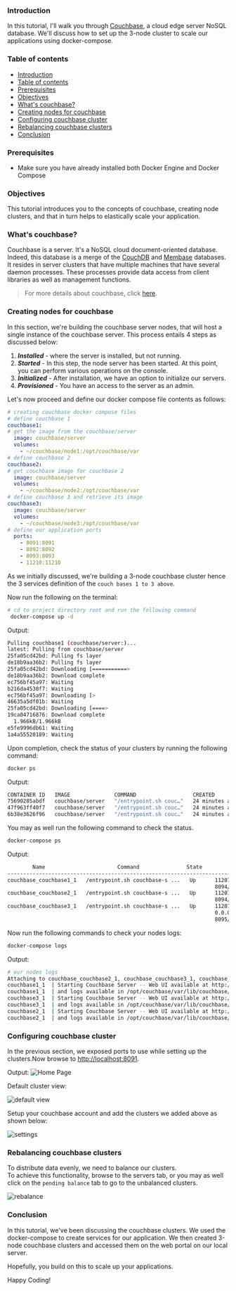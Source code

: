 ### Introduction

In this tutorial, I'll walk you through [Couchbase](https://www.couchbase.com), a cloud edge server NoSQL database. We'll discuss how to set up the 3-node cluster to scale our applications using docker-compose.

### Table of contents

- [Introduction](#introduction)
- [Table of contents](#table-of-contents)
- [Prerequisites](#prerequisites)
- [Objectives](#objectives)
- [What's couchbase?](#whats-couchbase)
- [Creating nodes for couchbase](#creating-nodes-for-couchbase)
- [Configuring couchbase cluster](#configuring-couchbase-cluster)
- [Rebalancing couchbase clusters](#rebalancing-couchbase-clusters)
- [Conclusion](#conclusion)

### Prerequisites

- Make sure you have already installed both Docker Engine and Docker Compose

### Objectives

This tutorial introduces you to the concepts of couchbase, creating node clusters, and that in turn helps to elastically scale your application.

### What's couchbase?

Couchbase is a server. It's a NoSQL cloud document-oriented database.
Indeed, this database is a merge of the [CouchDB](https://couchdb.apache.org) and [Membase](https://blog.couchbase.com/what-exactly-membase/) databases.  
It resides in server clusters that have multiple machines that have several daemon processes. These processes provide data access from client libraries as well as management functions.

> For more details about couchbase, click [here](https://dzone.com/articles/couchbase-architecture-deep).  

### Creating nodes for couchbase

In this section, we're building the couchbase server nodes, that will host a single instance of the couchbase server. This process entails 4 steps as discussed below:  

1. ***Installed*** - where the server is installed, but not running.
2. ***Started*** - In this step, the node server has been started. At this point, you can perform various operations on the console.
3. ***Initialized*** - After installation, we have an option to initialize our servers.
4. ***Provisioned*** - You have an access to the server as an admin.

Let's now proceed and define our docker compose file contents as follows:  

```yaml
# creating couchbase docker compose files
# define couchbase 1
couchbase1:
# get the image from the couchbase/server
  image: couchbase/server
  volumes:
    - ~/couchbase/node1:/opt/couchbase/var
# define couchbase 2
couchbase2:
# get couchbase image for couchbase 2
  image: couchbase/server
  volumes:
    - ~/couchbase/node2:/opt/couchbase/var
# define couchbase 3 and retrieve its image
couchbase3:
  image: couchbase/server
  volumes:
    - ~/couchbase/node3:/opt/couchbase/var
# define our application ports
  ports:
    - 8091:8091
    - 8092:8092 
    - 8093:8093 
    - 11210:11210
```

As we initially discussed, we're building a 3-node couchbase cluster hence the 3 services definition of the `couch bases 1 to 3 above`.

Now run the following on the terminal:  

```bash
# cd to project directory root and run the following command
 docker-compose up -d
```

Output:

```bash
Pulling couchbase1 (couchbase/server:)...
latest: Pulling from couchbase/server
25fa05cd42bd: Pulling fs layer
de18b9aa36b2: Pulling fs layer
25fa05cd42bd: Downloading [===========>                                       ]  6.368MB/26.7MB
de18b9aa36b2: Download complete
ec756bf45a97: Waiting
b216da4530f7: Waiting
ec756bf45a97: Downloading [>                                                  ]  4.294MB/467.3MB
46635a5df01b: Waiting
25fa05cd42bd: Downloading [====>                                              ]de18b9aa36b2: Downloading [==================>                                ]  2.123MB/5.647MBnload complete
19ca04716876: Download complete
  1.966kB/1.966kB
e5fe9996db61: Waiting
1a4a55520189: Waiting

```

Upon completion, check the status of your clusters by running the following command:  

```bash
docker ps
```

Output:

```bash
CONTAINER ID   IMAGE              COMMAND                  CREATED             STATUS          PORTS                                                                                                                                                                NAMES
75690285abdf   couchbase/server   "/entrypoint.sh couc…"   24 minutes ago      Up 24 minutes   8091-8096/tcp, 11207/tcp, 11210-11211/tcp, 18091-18096/tcp                                                                                                           couchbase_couchbase2_1
47f963ff40f7   couchbase/server   "/entrypoint.sh couc…"   24 minutes ago      Up 24 minutes   8094-8096/tcp, 0.0.0.0:8091-8093->8091-8093/tcp, :::8091-8093->8091-8093/tcp, 11207/tcp, 11211/tcp, 0.0.0.0:11210->11210/tcp, :::11210->11210/tcp, 18091-18096/tcp   couchbase_couchbase3_1
6b38e3626f96   couchbase/server   "/entrypoint.sh couc…"   24 minutes ago      Up 24 minutes   8091-8096/tcp, 11207/tcp, 11210-11211/tcp, 18091-18096/tcp                                                                                                           couchbase_couchbase1_1

```

You may as well run the following command to check the status.  

```bash
docker-compose ps
```

Output:

```bash
        Name                       Command               State                                                                     Ports                                                                  
-----------------------------------------------------------------------------------------------------------------------------------------------------------------------------------------------------------
couchbase_couchbase1_1   /entrypoint.sh couchbase-s ...   Up      11207/tcp, 11210/tcp, 11211/tcp, 18091/tcp, 18092/tcp, 18093/tcp, 18094/tcp, 18095/tcp, 18096/tcp, 8091/tcp, 8092/tcp, 8093/tcp,         
                                                                  8094/tcp, 8095/tcp, 8096/tcp                                                                                                             
couchbase_couchbase2_1   /entrypoint.sh couchbase-s ...   Up      11207/tcp, 11210/tcp, 11211/tcp, 18091/tcp, 18092/tcp, 18093/tcp, 18094/tcp, 18095/tcp, 18096/tcp, 8091/tcp, 8092/tcp, 8093/tcp,         
                                                                  8094/tcp, 8095/tcp, 8096/tcp                                                                                                             
couchbase_couchbase3_1   /entrypoint.sh couchbase-s ...   Up      11207/tcp, 0.0.0.0:11210->11210/tcp,:::11210->11210/tcp, 11211/tcp, 18091/tcp, 18092/tcp, 18093/tcp, 18094/tcp, 18095/tcp, 18096/tcp,    
                                                                  0.0.0.0:8091->8091/tcp,:::8091->8091/tcp, 0.0.0.0:8092->8092/tcp,:::8092->8092/tcp, 0.0.0.0:8093->8093/tcp,:::8093->8093/tcp, 8094/tcp,  
                                                                  8095/tcp, 8096/tcp  
```

Now run the following commands to check your nodes logs:

```bash
docker-compose logs

```

Output:

```bash
# our nodes logs
Attaching to couchbase_couchbase2_1, couchbase_couchbase3_1, couchbase_couchbase1_1
couchbase1_1  | Starting Couchbase Server -- Web UI available at http://<ip>:8091
couchbase1_1  | and logs available in /opt/couchbase/var/lib/couchbase/logs
couchbase3_1  | Starting Couchbase Server -- Web UI available at http://<ip>:8091
couchbase3_1  | and logs available in /opt/couchbase/var/lib/couchbase/logs
couchbase2_1  | Starting Couchbase Server -- Web UI available at http://<ip>:8091
couchbase2_1  | and logs available in /opt/couchbase/var/lib/couchbase/logs

```

### Configuring couchbase cluster

In the previous section, we exposed ports to use while setting up the clusters.Now browse to [http://localhost:8091](http://localhost:8091).

Output:
![Home Page](/engineering-education/couchbase-cluster-docker/home.png)

Default cluster view:

![default view](/engineering-education/couchbase-cluster-docker/default.png)

Setup your couchbase account and add the clusters we added above as shown below:

![settings](/engineering-education/couchbase-cluster-docker/setting.png)

### Rebalancing couchbase clusters

To distribute data evenly, we need to balance our clusters.  
To achieve this functionality, browse to the servers tab, or you may as well click on the `pending balance` tab to go to the unbalanced clusters.

![rebalance](/engineering-education/couchbase-cluster-docker/rebalance.png)

### Conclusion

In this tutorial, we've been discussing the couchbase clusters. We used the docker-compose to create services for our application. We then created 3-node couchbase clusters and accessed them on the web portal on our local server.

Hopefully, you build on this to scale up your applications.

Happy Coding!
